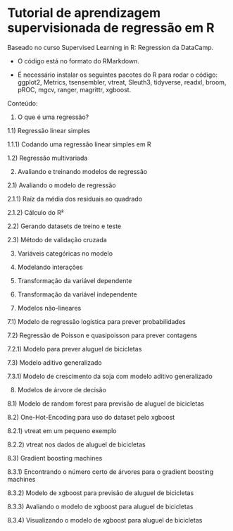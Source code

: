 # Tutorial de aprendizagem supervisionada de regressão em R

Baseado no curso Supervised Learning in R: Regression da DataCamp.

* O código está no formato do RMarkdown.

* É necessário instalar os seguintes pacotes do R para rodar o código: ggplot2, Metrics, tsensembler, vtreat, Sleuth3, tidyverse, readxl, broom, pROC, mgcv, ranger, magrittr, xgboost.

Conteúdo:

1) O que é uma regressão?

1.1) Regressão linear simples

1.1.1) Codando uma regressão linear simples em R

1.2) Regressão multivariada

2) Avaliando e treinando modelos de regressão

2.1) Avaliando o modelo de regressão

2.1.1) Raíz da média dos residuais ao quadrado

2.1.2) Cálculo do R²

2.2) Gerando datasets de treino e teste

2.3) Método de validação cruzada

3) Variáveis categóricas no modelo

4) Modelando interações

5) Transformação da variável dependente

6) Transformação da variável independente

7) Modelos não-lineares

7.1) Modelo de regressão logística para prever probabilidades

7.2) Regressão de Poisson e quasipoisson para prever contagens

7.2.1) Modelo para prever aluguel de bicicletas

7.3) Modelo aditivo generalizado

7.3.1) Modelo de crescimento da soja com modelo aditivo generalizado

8) Modelos de árvore de decisão

8.1) Modelo de random forest para previsão de aluguel de bicicletas

8.2) One-Hot-Encoding para uso do dataset pelo xgboost

8.2.1) vtreat em um pequeno exemplo

8.2.2) vtreat nos dados de aluguel de bicicletas

8.3) Gradient boosting machines

8.3.1) Encontrando o número certo de árvores para o gradient boosting machines

8.3.2) Modelo de xgboost para previsão de aluguel de bicicletas

8.3.3) Avaliando o modelo de xgboost para aluguel de bicicletas

8.3.4) Visualizando o modelo de xgboost para aluguel de bicicletas
